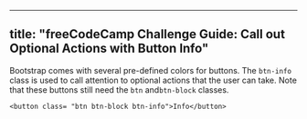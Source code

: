 
---
title: "freeCodeCamp Challenge Guide: Call out Optional Actions with Button Info"
---

Bootstrap comes with several pre-defined colors for buttons. The `btn-info` class is used to call attention to optional actions that the user can take. Note that these buttons still need the `btn` and`btn-block` classes.

    <button class= "btn btn-block btn-info">Info</button>
